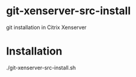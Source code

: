 git-xenserver-src-install
=========================
  git installation in Citrix Xenserver
  
# Installation
./git-xenserver-src-install.sh
